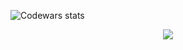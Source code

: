 ![Codewars stats](https://www.codewars.com/users/LeaveMyYard/badges/large)
<br />
<div align="center">
	<img src = "https://media.giphy.com/media/KxtZLJlAAwNGUVH2eV/giphy.gif">
</div>
